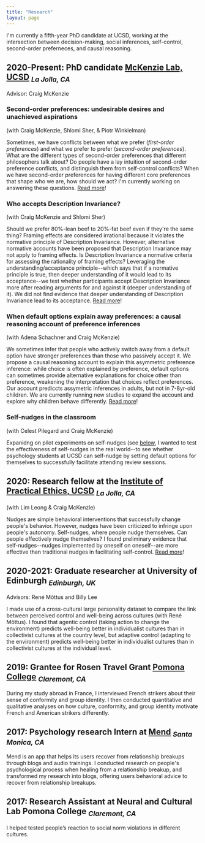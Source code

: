 ```yaml
---
title: "Research"
layout: page
---
```


I'm currently a fifth-year PhD candidate at UCSD, working at the intersection between decision-making, social inferences, self-control, second-order preferneces, and causal reasoning.

## 2020-Present: PhD candidate [McKenzie Lab, UCSD](https://psychology.ucsd.edu/people/profiles/cmckenzie.html) <sub> _La Jolla, CA_ </sub>
Advisor: Craig McKenzie

### Second-order preferences: undesirable desires and unachieved aspirations 
(with Craig McKenzie, Shlomi Sher, & Piotr Winkielman)

Sometimes, we have conflicts between what we prefer (_first-order preferences_) and what we prefer to prefer (_second-order preferences_). What are the different types of second-order preferences that different philosophers talk about? Do people have a lay intuition of second-order preference conflicts, and distinguish them from self-control conflicts? When we have second-order preferences for having different core preferences that shape who we are, how should we act? I'm currently working on answering these questions.  [Read more](research.md)!

### Who accepts Description Invariance? 
(with Craig McKenzie and Shlomi Sher)

Should we prefer 80%-lean beef to 20%-fat beef even if they're the same thing? Framing effects are considered irrational because it violates the normative principle of Description Invariance. However, alternative normative accounts have been proposed that Description Invariance may not apply to framing effects. Is Description Invariance a normative criteria for assessing the rationality of framing effects? Leveraging the understanding/acceptance principle--which says that if a normative principle is true, then deeper understanding of it would lead to its acceptance--we test whether participants accept Description Invariance more after reading arguments for and against it (deeper understanding of it). We did not find evidence that deeper understanding of Description Invariance lead to its acceptance. [Read more](research.md)!

### When default options explain away preferences: a causal reasoning account of preference inferences 
(with Adena Schachner and Craig McKenzie)

We sometimes infer that people who actively switch away from a default option have stronger preferences than those who passively accept it. We propose a causal reasoning account to explain this asymmetric preference inference: while choice is often explained by preference, default options can sometimes provide alternative explanations for choice other than preference, weakening the interpretation that choices reflect preferences. Our account prediccts assymetric inferences in adults, but not in 7-8yr-old children. We are currently running new studies to expand the account and explore why children behave differently. [Read more](https://escholarship.org/uc/item/9bq3d5ch#main)!

### Self-nudges in the classroom 
(with Celest Pilegard and Craig McKenzie)

Expanidng on pilot experiments on self-nudges (see [below](https://github.com/ShirleyXingyuLiu/shirleyxingyuliu.github.io/edit/master/Experience.md#2020-research-fellow-at-the-institute-of-practical-ethics-ucsd--la-jolla-ca-), I wanted to test the effectiveness of self-nudges in the real world--to see whether psychology students at UCSD can self-nudge by setting default options for themselves to successfully facilitate attending review sessions.

## 2020: Research fellow at the [Institute of Practical Ethics, UCSD](https://ipe.ucsd.edu/) <sub> _La Jolla, CA_ </sub> 
(with Lim Leong & Craig McKenzie)

Nudges are simple behavioral interventions that successfully change people's behavior. However, nudges have been criticized to infringe upon people's autonomy. Self-nudges, where people nudge themselves. Can people effectively nudge themselves? I found preliminary evidence that self-nudges--nudges implemented by oneself on oneself--are more effective than traditional nudges in facilitating self-control. [Read more](research.md)!

## 2020-2021: Graduate researcher at University of Edinburgh <sub> _Edinburgh, UK_ </sub>
Advisors: René Mõttus and Billy Lee 

I made use of a cross-cultural large personality dataset to compare the link between perceived control and well-being across cultures (with René Mõttus). I found that agentic control (taking action to change the environment) predicts well-being better in individualist cultures than in collectivist cultures at the country level, but adaptive control (adapting to the environment) predicts well-being better in individualist cultures than in collectivist cultures at the individual level. 

## 2019: Grantee for Rosen Travel Grant [Pomona College](https://en.wikipedia.org/wiki/Pomona_College) <sub> _Claremont, CA_ </sub>
During my study abroad in France, I interviewed French strikers about their sense of conformity and group identity. I then conducted quantitative and qualitative analyses on how culture, conformity, and group identity motivate French and American strikers differently.

## 2017: Psychology research Intern at [Mend](https://www.letsmend.com/) <sub> _Santa Monica, CA_ <sub>
Mend is an app that helps its users recover from relationship breakups through blogs and audio trainings. I conducted research on people's psychological process when healing from a relationship breakup, and transformed my research into blogs, offering users behavioral advice to recover from relationship breakups.

## 2017: Research Assistant at Neural and Cultural Lab Pomona College <sub> _Claremont, CA_ </sub>
I helped tested people’s reaction to social norm violations in different cultures.
  


